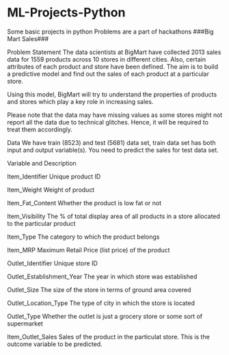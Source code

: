 # ML-Projects-Python
Some basic projects in python 
Problems are a part of hackathons
###Big Mart Sales###

Problem Statement
The data scientists at BigMart have collected 2013 sales data for 1559 products across 10 stores in different cities. 
Also, certain attributes of each product and store have been defined. The aim is to build a predictive model and find out the sales of each product at a particular store.

Using this model, BigMart will try to understand the properties of products and stores which play a key role in increasing sales.

Please note that the data may have missing values as some stores might not report all the data due to technical glitches. 
Hence, it will be required to treat them accordingly.

Data
We have train (8523) and test (5681) data set, train data set has both input and output variable(s). 
You need to predict the sales for test data set.

Variable and Description

Item_Identifier
Unique product ID

Item_Weight
Weight of product

Item_Fat_Content
Whether the product is low fat or not

Item_Visibility
The % of total display area of all products in a store allocated to the particular product

Item_Type
The category to which the product belongs

Item_MRP
Maximum Retail Price (list price) of the product

Outlet_Identifier
Unique store ID

Outlet_Establishment_Year
The year in which store was established

Outlet_Size
The size of the store in terms of ground area covered

Outlet_Location_Type
The type of city in which the store is located

Outlet_Type
Whether the outlet is just a grocery store or some sort of supermarket

Item_Outlet_Sales
Sales of the product in the particulat store. This is the outcome variable to be predicted.
